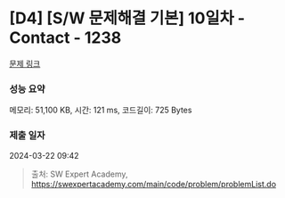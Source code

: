# [D4] [S/W 문제해결 기본] 10일차 - Contact - 1238 

[문제 링크](https://swexpertacademy.com/main/code/problem/problemDetail.do?contestProbId=AV15B1cKAKwCFAYD) 

### 성능 요약

메모리: 51,100 KB, 시간: 121 ms, 코드길이: 725 Bytes

### 제출 일자

2024-03-22 09:42



> 출처: SW Expert Academy, https://swexpertacademy.com/main/code/problem/problemList.do